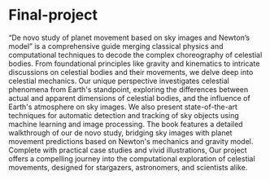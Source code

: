 # Final-project
“De novo study of planet movement based on sky images and Newton’s model” is a comprehensive guide merging classical physics and computational techniques to decode the complex choreography of celestial bodies. From foundational principles like gravity and kinematics to intricate discussions on celestial bodies and their movements, we delve deep into celestial mechanics.
Our unique perspective investigates celestial phenomena from Earth's standpoint, exploring the differences between actual and apparent dimensions of celestial bodies, and the influence of Earth's atmosphere on sky images. We also present state-of-the-art techniques for automatic detection and tracking of sky objects using machine learning and image processing.
The book features a detailed walkthrough of our de novo study, bridging sky images with planet movement predictions based on Newton's mechanics and gravity model. Complete with practical case studies and vivid illustrations, Our project offers a compelling journey into the computational exploration of celestial movements, designed for stargazers, astronomers, and scientists alike.
